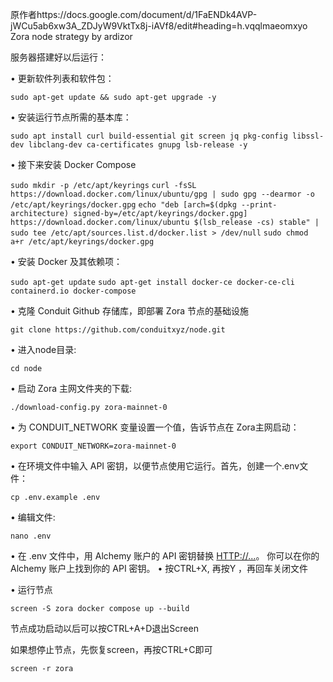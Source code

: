 原作者https://docs.google.com/document/d/1FaENDk4AVP-jWCu5ab6xw3A_ZDJyW9VktTx8j-iAVf8/edit#heading=h.vqqlmaeomxyo
Zora node strategy by ardizor

服务器搭建好以后运行：

• 更新软件列表和软件包：

`sudo apt-get update && sudo apt-get upgrade -y`

• 安装运行节点所需的基本库：

`sudo apt install curl build-essential git screen jq pkg-config libssl-dev libclang-dev ca-certificates gnupg lsb-release -y`

• 接下来安装 Docker Compose

`sudo mkdir -p /etc/apt/keyrings`
`curl -fsSL https://download.docker.com/linux/ubuntu/gpg | sudo gpg --dearmor -o /etc/apt/keyrings/docker.gpg`
`echo "deb [arch=$(dpkg --print-architecture) signed-by=/etc/apt/keyrings/docker.gpg] https://download.docker.com/linux/ubuntu $(lsb_release -cs) stable" | sudo tee /etc/apt/sources.list.d/docker.list > /dev/null`
`sudo chmod a+r /etc/apt/keyrings/docker.gpg`

• 安装 Docker 及其依赖项：

`sudo apt-get update`
`sudo apt-get install docker-ce docker-ce-cli containerd.io docker-compose`

• 克隆 Conduit Github 存储库，即部署 Zora 节点的基础设施

`git clone https://github.com/conduitxyz/node.git`

• 进入node目录:

`cd node`

• 启动 Zora 主网文件夹的下载:

`./download-config.py zora-mainnet-0`

• 为 CONDUIT_NETWORK 变量设置一个值，告诉节点在 Zora主网启动：

`export CONDUIT_NETWORK=zora-mainnet-0`

• 在环境文件中输入 API 密钥，以便节点使用它运行。首先，创建一个.env文件：

`cp .env.example .env`

• 编辑文件:

`nano .env`

• 在 .env 文件中，用 Alchemy 账户的 API 密钥替换 <HTTP://...>。
  你可以在你的 Alchemy 账户上找到你的 API 密钥。
• 按CTRL+X, 再按Y ，再回车关闭文件

• 运行节点

`screen -S zora
docker compose up --build`

节点成功启动以后可以按CTRL+A+D退出Screen

如果想停止节点，先恢复screen，再按CTRL+C即可

`screen -r zora`
